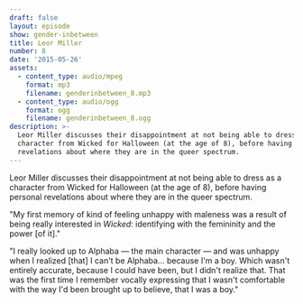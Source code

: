 ```yaml
---
draft: false
layout: episode
show: gender-inbetween
title: Leor Miller
number: 8
date: '2015-05-26'
assets:
  - content_type: audio/mpeg
    format: mp3
    filename: genderinbetween_8.mp3
  - content_type: audio/ogg
    format: ogg
    filename: genderinbetween_8.ogg
description: >-
  Leor Miller discusses their disappointment at not being able to dress as a
  character from Wicked for Halloween (at the age of 8), before having personal
  revelations about where they are in the queer spectrum.
---
```

Leor Miller discusses their disappointment at not being able to dress as a character from Wicked for Halloween (at the age of 8), before having personal revelations about where they are in the queer spectrum.

"My first memory of kind of feeling unhappy with maleness was a result of being really interested in *Wicked*: identifying with the femininity and the power [of it]."

"I really looked up to Alphaba &mdash; the main character &mdash; and was unhappy when I realized [that] I can't be Alphaba... because I'm a boy. Which wasn't entirely accurate, because I could have been, but I didn't realize that. That was the first time I remember vocally expressing that I wasn't comfortable with the way I'd been brought up to believe, that I was a boy."